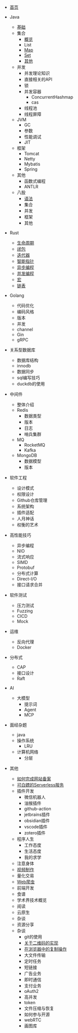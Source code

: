 * [首页](/)
* Java
    * [基础](java/基础.md)
    * 集合
        * [概览](java/集合/概览.md)
        * List
        * [Map](java/集合/Map.md)
        * [Set](java/集合/Set.md)
        * [其他](java/集合/其他.md)
    * 并发
        * 并发理论知识
        * 直接相关的API
        * 锁
        * 并发容器
            * ConcurrentHashmap
            * cas
        * 线程池
        * 线程屏障
    * JVM
        * GC
        * 参数
        * 性能调试
        * JIT
    * 框架
        * Tomcat
        * Netty
        * Mybatis
        * Spring
    * 其他
        * 函数式编程
        * ANTLR
    * 八股
        * [语法](java/八股/语法.md)
        * 集合
        * 并发
        * 框架
        * 其他

* Rust
    * [生命周期](rust/生命周期.md)
    * [闭包](rust/闭包.md)
    * [迭代器](rust/迭代器.md)
    * [智能指针](rust/智能指针.md)
    * [异步编程](rust/异步编程.md)
    * [并发编程](rust/并发编程.md)
    * [宏](rust/宏.md)
    * [链表](rust/链表.md)

* Golang
    * 代码优化
    * 编码风格
    * 版本
    * 并发
    * channel
    * Gin
    * gRPC

* 关系型数据库
    * 数据库结构
    * innodb
    * 数据同步
    * sql编写技巧
    * duckdb的使用

* 中间件
    * 整体介绍
    * Redis
        * 数据类型
        * 版本
        * 日志
        * 哨兵集群
    * MQ
        * RocketMQ
        * Kafka
    * MongoDB
        * 数据模型
        * 版本


* 软件工程
    * 设计模式
    * 权限设计
    * Github仓库管理
    * 系统架构
    * 插件适配
    * 人月神话
    * 权衡的艺术

* 高性能技巧
    * 异步编程
    * NIO
    * 流式响应
    * SIMD
    * Protobuf
    * 分布式计算
    * Direct-I/O
    * 接口请求合并

* 软件测试
    * 压力测试
    * Fuzzing
    * CICD
    * Mock

* 运维
    * 反向代理
    * Docker

* 分布式
    * CAP
    * 接口设计
    * Raft

* AI
    * 大模型
        * 提示词
        * Agent
        * MCP

* 面经杂题
    * java
    * 操作系统
        * LRU
    * 计算机网络
        * 分层

* 其他
    * [如何完成网站备案](其他/如何完成网站备案.md)
    * [可白嫖的Serverless服务](其他/可白嫖的Serverless服务.md)
    * 插件开发
        * 微信机器人
        * 油猴插件
        * github-action
        * jetbrains插件
        * obsidian插件
        * vscode插件
        * zotero插件
    * 程序人生
        * 工作态度
        * 生活态度
        * 我的求学
    * 注意身体
    * [视频制作](其他/视频制作.md)
    * 量化交易
    * [Web爬虫](其他/Web爬虫.md)
    * 前端开发
    * 食谱
    * 学术界技术概览
    * 阅读
    * 云原生
    * 杂谈
    * 资源分享
    * 杂谈
        * git的使用
        * [关于二维码的实现](其他/杂技/关于二维码的实现.md)
        * [在浏览器中的复制操作](其他/杂技/在浏览器中的复制操作.md)
        * 大文件传输
        * 定时任务
        * 短链接
        * 广告业务
        * 即时通信
        * 支付业务
        * oAuth2
        * 高并发
        * token
        * 文件压缩与恢复
        * 如何参与开源
        * webRTC
        * 画图库